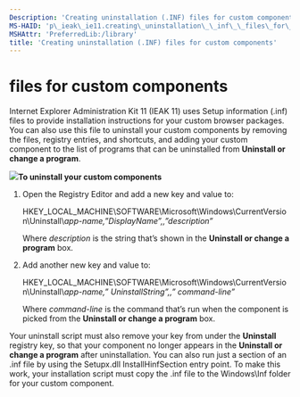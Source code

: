 ```yaml
---
Description: 'Creating uninstallation (.INF) files for custom components'
MS-HAID: 'p\_ieak\_ie11.creating\_uninstallation\_\_inf\_\_files\_for\_custom\_components'
MSHAttr: 'PreferredLib:/library'
title: 'Creating uninstallation (.INF) files for custom components'
---
```


#  files for custom components


Internet Explorer Administration Kit 11 (IEAK 11) uses Setup information (.inf) files to provide installation instructions for your custom browser packages. You can also use this file to uninstall your custom components by removing the files, registry entries, and shortcuts, and adding your custom component to the list of programs that can be uninstalled from **Uninstall or change a program**.

![](../common/wedge.gif)**To uninstall your custom components**

1.  Open the Registry Editor and add a new key and value to:

    HKEY\_LOCAL\_MACHINE\\SOFTWARE\\Microsoft\\Windows\\CurrentVersion\\Uninstall\\*app-name,”DisplayName”,,”description”*

    Where *description* is the string that’s shown in the **Uninstall or change a program** box.

2.  Add another new key and value to:

    HKEY\_LOCAL\_MACHINE\\SOFTWARE\\Microsoft\\Windows\\CurrentVersion\\Uninstall\\*app-name,” UninstallString”,,” command-line”*

    Where *command-line* is the command that’s run when the component is picked from the **Uninstall or change a program** box.

Your uninstall script must also remove your key from under the **Uninstall** registry key, so that your component no longer appears in the **Uninstall or change a program** after uninstallation. You can also run just a section of an .inf file by using the Setupx.dll InstallHinfSection entry point. To make this work, your installation script must copy the .inf file to the Windows\\Inf folder for your custom component.

 

 



